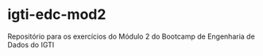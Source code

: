 # igti-edc-mod2
Repositório para os exercícios do Módulo 2 do Bootcamp de Engenharia de Dados do IGTI
